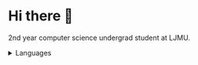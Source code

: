 # Hi there 👋

2nd year computer science undergrad student at LJMU. 
 
<details>
<summary>Languages</summary>
 
![Top Langs](https://github-readme-stats.vercel.app/api/top-langs/?username=Hazim2024&theme=dark)

</details>

